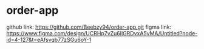# order-app
github link: https://github.com/Beebzy94/order-app.git
figma link: https://www.figma.com/design/UCRHp7vZu6IlGRDvxA5vMA/Untitled?node-id=4-127&t=eAfsvqb77zSGu6oY-1
